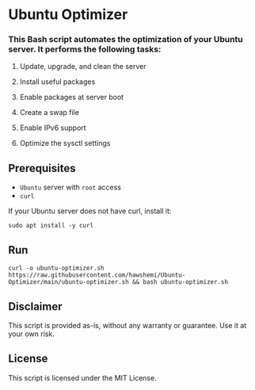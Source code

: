 # Ubuntu Optimizer

### This Bash script automates the optimization of your Ubuntu server. It performs the following tasks:

1. Update, upgrade, and clean the server

2. Install useful packages

3. Enable packages at server boot

4. Create a swap file

5. Enable IPv6 support

6. Optimize the sysctl settings

## Prerequisites
- `Ubuntu` server with `root` access
- `curl`

If your Ubuntu server does not have curl, install it:

```
sudo apt install -y curl
```

## Run

```
curl -o ubuntu-optimizer.sh https://raw.githubusercontent.com/hawshemi/Ubuntu-Optimizer/main/ubuntu-optimizer.sh && bash ubuntu-optimizer.sh
```

## Disclaimer
This script is provided as-is, without any warranty or guarantee. Use it at your own risk.

## License
This script is licensed under the MIT License.
